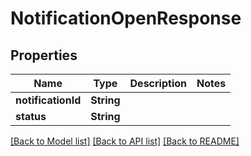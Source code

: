 # NotificationOpenResponse

## Properties
Name | Type | Description | Notes
------------ | ------------- | ------------- | -------------
**notificationId** | **String** |  | 
**status** | **String** |  | 

[[Back to Model list]](../README.md#documentation-for-models) [[Back to API list]](../README.md#documentation-for-api-endpoints) [[Back to README]](../README.md)


